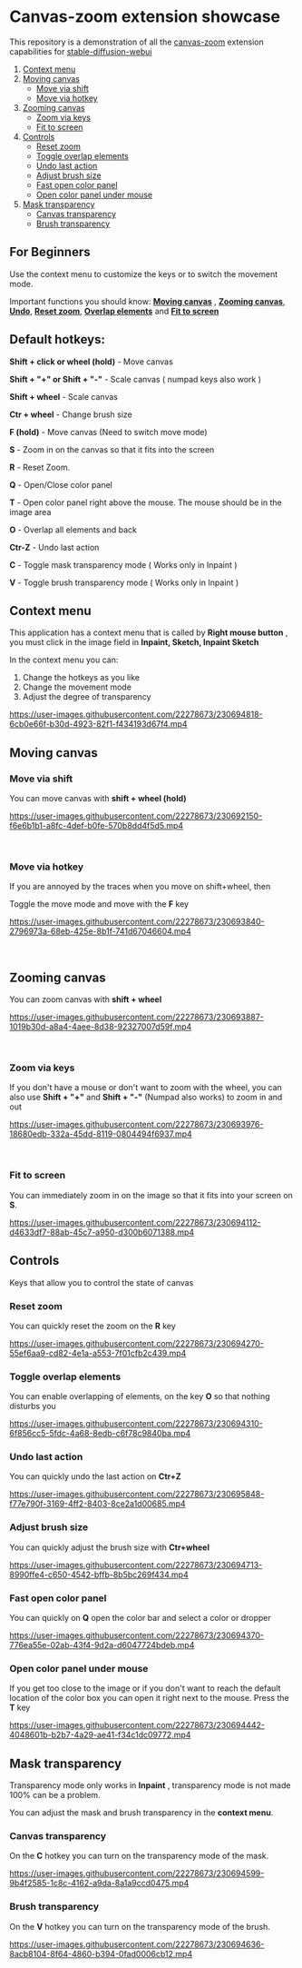
# Canvas-zoom extension showcase

This repository is a demonstration of all the [canvas-zoom](https://github.com/richrobber2/canvas-zoom) extension capabilities for [stable-diffusion-webui](https://github.com/AUTOMATIC1111/stable-diffusion-webui)

1. [Context menu](#context-menu) 
2. [Moving canvas](#moving-canvas) 
   - [Move via shift](#move-via-shift) 
   - [Move via hotkey](#move-via-hotkey) 
3. [Zooming canvas](#zooming-canvas) 
   - [Zoom via keys](#zoom-via-keys) 
   - [Fit to screen](#fit-to-screen) 
4. [Controls](#controls)
   - [Reset zoom](#reset-zoom) 
   - [Toggle overlap elements](#toggle-overlap-elements)
   - [Undo last action](#undo-last-action)  
   - [Adjust brush size](#adjust-brush-size) 
   - [Fast open color panel](#fast-open-color-panel) 
   - [Open color panel under mouse](#open-color-panel-under-mouse) 
5. [Mask transparency](#mask-transparency)
   - [Canvas transparency](#canvas-transparency) 
   - [Brush transparency](#brush-transparency) 

## For Beginners
Use the context menu to customize the keys or to switch the movement mode.

Important functions you should know: **[Moving canvas](#moving-canvas)** , **[Zooming canvas](#zooming-canvas)**, **[Undo](#undo-last-action)**, **[Reset zoom](#reset-zoom)**, **[Overlap elements](#toggle-overlap-elements)**  and **[Fit to screen](#fit-to-screen)**


## Default hotkeys:

**Shift + click or wheel (hold)** - Move canvas

**Shift + "+" or Shift + "-"** - Scale canvas ( numpad keys also work )

**Shift + wheel** - Scale canvas

**Ctr + wheel** - Change brush size

**F (hold)** - Move canvas (Need to switch move mode)

**S** - Zoom in on the canvas so that it fits into the screen

**R** - Reset Zoom.

**Q** - Open/Close color panel

**T** - Open color panel right above the mouse. The mouse should be in the image area

**O** - Overlap all elements and back

**Ctr-Z** - Undo last action

**C** - Toggle mask transparency mode ( Works only in Inpaint )

**V** - Toggle brush transparency mode  ( Works only in Inpaint )

## Context menu <a name="context-menu"></a>

This application has a context menu that is called by **Right mouse button** , you must click in the image field in **Inpaint, Sketch, Inpaint Sketch**

In the context menu you can:
1) Change the hotkeys as you like
2) Change the movement mode
3) Adjust the degree of transparency

https://user-images.githubusercontent.com/22278673/230694818-6cb0e66f-b30d-4923-82f1-f434193d67f4.mp4


## Moving canvas <a name="moving-canvas"></a>


### Move via shift <a name="move-via-shift"></a>
You can move canvas with **shift + wheel (hold)** 


https://user-images.githubusercontent.com/22278673/230692150-f6e6b1b1-a8fc-4def-b0fe-570b8dd4f5d5.mp4

<br />

### Move via hotkey <a name="move-via-hotkey"></a>
If you are annoyed by the traces when you move on shift+wheel, 
then 

Toggle the move mode and move with the **F** key

https://user-images.githubusercontent.com/22278673/230693840-2796973a-68eb-425e-8b1f-741d67046604.mp4

<br />

## Zooming canvas <a name="zooming-canvas"></a>

You can zoom canvas with **shift + wheel** 

https://user-images.githubusercontent.com/22278673/230693887-1019b30d-a8a4-4aee-8d38-92327007d59f.mp4

<br />

### Zoom via keys <a name="zoom-via-keys"></a> 

If you don't have a mouse or don't want to zoom with the wheel, you can also use **Shift + "+"** and **Shift + "-"** (Numpad also works) to zoom in and out

https://user-images.githubusercontent.com/22278673/230693976-18680edb-332a-45dd-8119-0804494f6937.mp4

<br />

### Fit to screen <a name="fit-to-screen"></a>
You can immediately zoom in on the image so that it fits into your screen on **S**.

https://user-images.githubusercontent.com/22278673/230694112-d4633df7-88ab-45c7-a950-d300b6071388.mp4


## Controls <a name="controls"></a> 

Keys that allow you to control the state of canvas

### Reset zoom <a name="reset-zoom"></a> 

You can quickly reset the zoom on the **R** key

https://user-images.githubusercontent.com/22278673/230694270-55ef6aa9-cd82-4e1a-a553-7f01cfb2c439.mp4

### Toggle overlap elements <a name="toggle-overlap-elements"></a> 

You can enable overlapping of elements, on the key **O** so that nothing disturbs you

https://user-images.githubusercontent.com/22278673/230694310-6f856cc5-5fdc-4a68-8edb-c6f78c9840ba.mp4

### Undo last action <a name="undo-last-action"></a>

You can quickly undo the last action on **Ctr+Z**

https://user-images.githubusercontent.com/22278673/230695848-f77e790f-3169-4ff2-8403-8ce2a1d00685.mp4

### Adjust brush size <a name="adjust-brush-size"></a> 

You can quickly adjust the brush size with **Ctr+wheel**

https://user-images.githubusercontent.com/22278673/230694713-8990ffe4-c650-4542-bffb-8b5bc269f434.mp4

### Fast open color panel <a name="fast-open-color-panel"></a> 

You can quickly on **Q** open the color bar and select a color or dropper

https://user-images.githubusercontent.com/22278673/230694370-776ea55e-02ab-43f4-9d2a-d6047724bdeb.mp4

### Open color panel under mouse <a name="open-color-panel-under-mouse"></a> 

If you get too close to the image or if you don't want to reach the default location of the color box you can open it right next to the mouse. Press the **T** key 

https://user-images.githubusercontent.com/22278673/230694442-4048601b-b2b7-4a29-ae41-f34c1dc09772.mp4


## Mask transparency <a name="mask-transparency"></a> 

Transparency mode only works in **Inpaint** , transparency mode is not made 100% can be a problem. 

You can adjust the mask and brush transparency in the **context menu**.

### Canvas transparency <a name="canvas-transparency"></a> 

On the **C** hotkey you can turn on the transparency mode of the mask.

https://user-images.githubusercontent.com/22278673/230694599-9b4f2585-1c8c-4162-a9da-8a1a9ccd0475.mp4

### Brush transparency <a name="brush-transparency"></a> 

On the **V** hotkey you can turn on the transparency mode of the brush.

https://user-images.githubusercontent.com/22278673/230694636-8acb8104-8f64-4860-b394-0fad0006cb12.mp4



